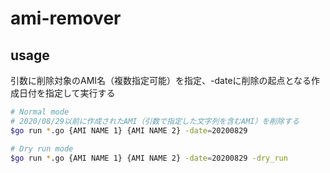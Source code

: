 # ami-remover

## usage

引数に削除対象のAMI名（複数指定可能）を指定、-dateに削除の起点となる作成日付を指定して実行する

```sh
# Normal mode
# 2020/08/29以前に作成されたAMI（引数で指定した文字列を含むAMI）を削除する
$go run *.go {AMI NAME 1} {AMI NAME 2} -date=20200829

# Dry run mode
$go run *.go {AMI NAME 1} {AMI NAME 2} -date=20200829 -dry_run

```
